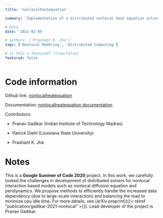 ```yaml
---
title: 'nonlocalheatequation'

summary: 'Implementation of a distributed nonlocal heat equation solver with load balancing'

# Data
date: '2021-02-09'

# authors: ['Prashant K. Jha']
tags: ['Nonlocal Modeling', 'Distributed Computing']

# Is this a featured? (true/false)
featured: false
---
```


# Code information

Github link: [nonlocalheatequation](https://github.com/nonlocalmodels/nonlocalheatequation)

Documentation: [nonlocalheatequation documentation](https://nonlocalmodels.github.io/nonlocalheatequation/documentation/)

Contributors: 

- Pranav Gadikar (Indian Institute of Technology Madras)

- Patrick Diehl (Louisiana State University)

- Prashant K. Jha

# Notes

This is a **Google Summer of Code 2020** project. In this work, we carefully looked the challenges in development of distributed solvers for nonlocal interaction based models such as nonlocal diffusion equation and peridynamics. We propose methods to efficiently handle the increased data dependency (due to large-scale interaction) and balancing the load to minimize cpu idle time. For more details, see [arXiv preprint]({{< relref "publication/gadikar-2021-nonlocal" >}}). Lead developer of the project is Pranav Gadikar.
